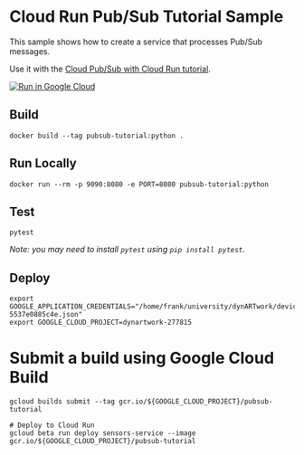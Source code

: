 # Cloud Run Pub/Sub Tutorial Sample

This sample shows how to create a service that processes Pub/Sub messages.

Use it with the [Cloud Pub/Sub with Cloud Run tutorial](http://cloud.google.com/run/docs/tutorials/pubsub).

[![Run in Google Cloud][run_img]][run_link]

[run_img]: https://deploy.cloud.run/button.svg
[run_link]: https://deploy.cloud.run/?git_repo=https://github.com/GoogleCloudPlatform/python-docs-samples&dir=run/pubsub

## Build

```
docker build --tag pubsub-tutorial:python .
```

## Run Locally

```
docker run --rm -p 9090:8080 -e PORT=8080 pubsub-tutorial:python
```

## Test

```
pytest
```

_Note: you may need to install `pytest` using `pip install pytest`._

## Deploy

```
export GOOGLE_APPLICATION_CREDENTIALS="/home/frank/university/dynARTwork/devices/credential/DynArtWork-5537e0885c4e.json"
export GOOGLE_CLOUD_PROJECT=dynartwork-277815
```

# Submit a build using Google Cloud Build
```
gcloud builds submit --tag gcr.io/${GOOGLE_CLOUD_PROJECT}/pubsub-tutorial

# Deploy to Cloud Run
gcloud beta run deploy sensors-service --image gcr.io/${GOOGLE_CLOUD_PROJECT}/pubsub-tutorial
```

